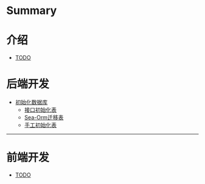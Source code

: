 # Summary

# 介绍

- [TODO]()

# 后端开发

- [初始化数据库](./table/init_table.md)
  - [接口初始化表](sea_orm/接口初始化表.md)
  - [Sea-Orm迁移表](sea_orm/Sea-Orm迁移表.md)
  - [手工初始化表](sea_orm/手工初始化表.md)

---

# 前端开发

- [TODO]()

